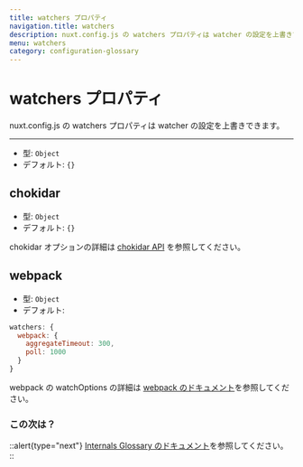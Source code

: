 ```yaml
---
title: watchers プロパティ
navigation.title: watchers
description: nuxt.config.js の watchers プロパティは watcher の設定を上書きできます。
menu: watchers
category: configuration-glossary
---
```

# watchers プロパティ

nuxt.config.js の watchers プロパティは watcher の設定を上書きできます。

---

- 型: `Object`
- デフォルト: `{}`

## chokidar

- 型: `Object`
- デフォルト: `{}`

chokidar オプションの詳細は [chokidar API](https://github.com/paulmillr/chokidar#api) を参照してください。

## webpack

- 型: `Object`
- デフォルト:

```js
watchers: {
  webpack: {
    aggregateTimeout: 300,
    poll: 1000
  }
}
```

webpack の watchOptions の詳細は [webpack のドキュメント](https://webpack.js.org/configuration/watch/#watchoptions)を参照してください。

### この次は？

::alert{type="next"}
[Internals Glossary のドキュメント](/docs/internals-glossary/$nuxt)を参照してください。
::
